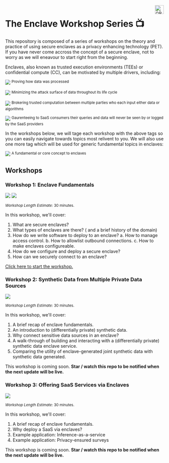 <img align="right" height="28" src="https://oblv.io/badge" alt="OBLV: Made for Enclaves">

# The Enclave Workshop Series 📺

This repository is composed of a series of workshops on the theory and practice of using secure enclaves as a privacy enhancing technology (PET). If you have never come accross the concept of a secure enclave, not to worry as we will eneavour to start right from the beginning.

Enclaves, also known as trusted execution environments (TEEs) or confidential compute (CC), can be motivated by multiple drivers, including:
  
![](https://img.shields.io/badge/-Algorithmic%20Transparency-%23FFF3B5) <sup>Proving how data was processed</sup>

![](https://img.shields.io/badge/-Enhanced%20Security%20Transparency-%23FFC17A) <sup>Minimizing the attack surface of data throughout its life cycle</sup>

![](https://img.shields.io/badge/-Multiparty%20Computation-%231191AB) <sup>Brokering trusted computation between multiple parties who each input either data or algorithms</sup>

![](https://img.shields.io/badge/-Secure%20SaaS-%23515991) <sup>Gaurenteeing to SaaS consumers their queries and data will never be seen by or logged by the SaaS providers</sup>

In the workshops below, we will tage each workshop with the above tags so you can easily navigate towards topics most relivent to you. We will also use one more tag which will be used for generic fundamental topics in enclaves:

![](https://img.shields.io/badge/-Core%20Concept-%23C270A9) <sup>A fundamental or core concept to enclaves</sup>

## Workshops

### Workshop 1: Enclave Fundamentals 

![](https://img.shields.io/badge/-Core%20Concept-%23C270A9) ![](https://img.shields.io/badge/-Multiparty%20Computation-%231191AB)

<sup>_Workshop Length Estimate:_ 30 minutes.<sup>

In this workshop, we'll cover:

1. What are secure enclaves?
2. What types of enclaves are there? ( and a brief history of the domain)
3. How do we write software to deploy to an enclave?
  a. How to manage access control.
  b. How to allowlist outbound connections.
  c. How to make enclaves configureable.
4. How do we configure and deploy a secure enclave?
5. How can we securely connect to an enclave?

[Click here to start the workshop.](./workshops/1_Enclave_Fundamentals/README.md)


### Workshop 2: Synthetic Data from Multiple Private Data Sources

![](https://img.shields.io/badge/-Multiparty%20Computation-%231191AB)

<sup>_Workshop Length Estimate:_ 30 minutes.<sup>

In this workshop, we'll cover:

1. A brief recap of enclave fundamentals.
2. An introduction to (differentially private) synthetic data.
3. Why connect sensitive data sources in an enclave? 
4. A walk-through of building and interacting with a (differentially private) synthetic data enclave service.
5. Comparing the utility of enclave-generated joint synthetic data with synthetic data generated.

This workshop is coming soon. **Star / watch this repo to be notified when the next update will be live.**


### Workshop 3: Offering SaaS Services via Enclaves

![](https://img.shields.io/badge/-Secure%20SaaS-%23515991)

<sup>_Workshop Length Estimate:_ 30 minutes.<sup>

In this workshop, we'll cover:

1. A brief recap of enclave fundamentals.
2. Why deploy a SaaS via enclaves?
3. Example application: Inference-as-a-service
4. Example application: Privacy-ensured surveys

This workshop is coming soon. **Star / watch this repo to be notified when the next update will be live.**


